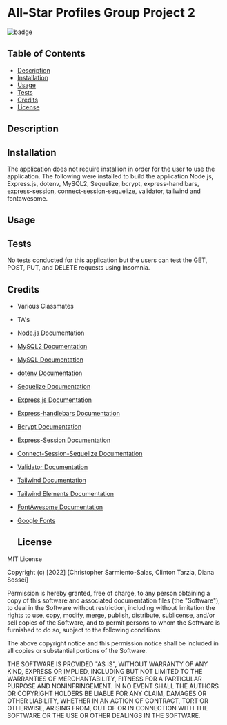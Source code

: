 # All-Star Profiles Group Project 2

![badge](https://img.shields.io/badge/license-MIT%20License-blue)

## Table of Contents

- [Description](#description)
- [Installation](#installation)
- [Usage](#usage)
- [Tests](#tests)
- [Credits](#credits)
- [License](#license)

## Description

## Installation

The application does not require installion in order for the user to use the application. The following were installed to build the application Node.js, Express.js, dotenv, MySQL2, Sequelize, bcrypt, express-handlbars, express-session, connect-session-sequelize, validator, tailwind and fontawesome.

## Usage

## Tests

No tests conducted for this application but the users can test the GET, POST, PUT, and DELETE requests using Insomnia.

## Credits

- Various Classmates
- TA's
- [Node.js Documentation](https://nodejs.org/en/docs/)
- [MySQL2 Documentation](https://www.npmjs.com/package/mysql2#documentation)
- [MySQL Documentation](https://dev.mysql.com/doc/refman/8.0/en/)
- [dotenv Documentation](https://www.npmjs.com/package/dotenv)
- [Sequelize Documentation](https://sequelize.org/docs/v6/)
- [Express.js Documentation](http://expressjs.com/en/4x/api.html)
- [Express-handlebars Documentation](https://www.npmjs.com/package/express-handlebars)
- [Bcrypt Documentation](https://www.npmjs.com/package/bcrypt)
- [Express-Session Documentation](https://www.npmjs.com/package/express-session)
- [Connect-Session-Sequelize Documentation](https://www.npmjs.com/package/connect-session-sequelize)
- [Validator Documentation](https://www.npmjs.com/package/validator)
- [Tailwind Documentation](https://tailwindcss.com/docs/installation)
- [Tailwind Elements Documentation](https://tailwind-elements.com/quick-start/)
- [FontAwesome Documentation](https://fontawesome.com/docs)
- [Google Fonts](https://fonts.google.com/specimen/Josefin+Sans)

  ## License

MIT License

Copyright (c) [2022] [Christopher Sarmiento-Salas, Clinton Tarzia, Diana Sossei]

Permission is hereby granted, free of charge, to any person obtaining a copy
of this software and associated documentation files (the "Software"), to deal
in the Software without restriction, including without limitation the rights
to use, copy, modify, merge, publish, distribute, sublicense, and/or sell
copies of the Software, and to permit persons to whom the Software is
furnished to do so, subject to the following conditions:

The above copyright notice and this permission notice shall be included in all
copies or substantial portions of the Software.

THE SOFTWARE IS PROVIDED "AS IS", WITHOUT WARRANTY OF ANY KIND, EXPRESS OR
IMPLIED, INCLUDING BUT NOT LIMITED TO THE WARRANTIES OF MERCHANTABILITY,
FITNESS FOR A PARTICULAR PURPOSE AND NONINFRINGEMENT. IN NO EVENT SHALL THE
AUTHORS OR COPYRIGHT HOLDERS BE LIABLE FOR ANY CLAIM, DAMAGES OR OTHER
LIABILITY, WHETHER IN AN ACTION OF CONTRACT, TORT OR OTHERWISE, ARISING FROM,
OUT OF OR IN CONNECTION WITH THE SOFTWARE OR THE USE OR OTHER DEALINGS IN THE
SOFTWARE.
